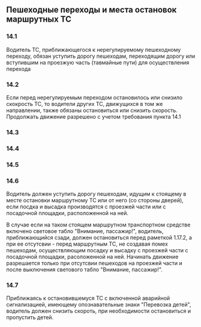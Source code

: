 ## Пешеходные переходы и места остановок маршрутных ТС

### 14.1
Водитель ТС, приближающегося к нерегулируемому пешеходному переходу, обязан уступить
дорогу пешеходам, переходящим дорогу или вступившим на проезжую часть (тавмайные пути)
для осуществления перехода

### 14.2
Если перед нерегулируемым переходом остановилось или снизило скокрость ТС, то водители
других ТС, движущихся в том же направлении, также обязаны остановиться или снизить
скорость. Продолжать движение разрешено с учетом требования пункта 14.1

### 14.3

### 14.4

### 14.5

### 14.6
Водитель должен уступить дорогу пешеходам, идущим к стоящему в месте остановки маршрутному ТС
или от него (со стороны дверей), если посдка и высадка производятся с проезжей части или
с посадочной площадки, расположенной на ней.

В случае если на таком стоящем маршрутном транспортном средстве включено световое табло
"Внимание, пассажир!", водитель, приближающийся сзади, должен остановиться перед раметкой
1.17.2, а при ее отсутсвии - перед маршрутным ТС, не создавая помех пешеходам, осуществляющим
посадку и высадку с проезжей части с посадочной площадки, расоложенной на ней. Начинать движение
разрешается только при отсутсвии пешеходов на проезжей части и после выключения светового
табло "Внимание, пассажир!".

### 14.7
Приближаясь к остановившемуся ТС с включенной аварийной сигнализацией, имеющему опознавательные
знаки "Перевозка детей", водитель должен снизить скороть, при необходимости остановиться и пропустить детей.
